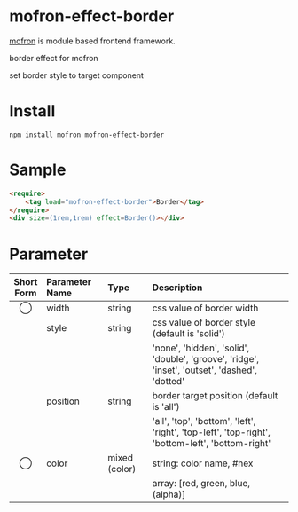 # mofron-effect-border
[mofron](https://mofron.github.io/mofron/) is module based frontend framework.

border effect for mofron

set border style to target component


# Install
```
npm install mofron mofron-effect-border
```

# Sample
```html
<require>
    <tag load="mofron-effect-border">Border</tag>
</require>
<div size=(1rem,1rem) effect=Border()></div>
```

# Parameter

| Short<br>Form | Parameter Name | Type | Description |
|:-------------:|:---------------|:-----|:------------|
| ◯  | width | string | css value of border width |
| | style | string | css value of border style (default is 'solid') |
| | | | 'none', 'hidden', 'solid', 'double', 'groove', 'ridge', 'inset', 'outset', 'dashed', 'dotted' |
| | position | string | border target position (default is 'all') |
| | | | 'all', 'top', 'bottom', 'left', 'right', 'top-left', 'top-right', 'bottom-left', 'bottom-right' |
| ◯  | color | mixed (color) | string: color name, #hex |
| | | | array: [red, green, blue, (alpha)] |

